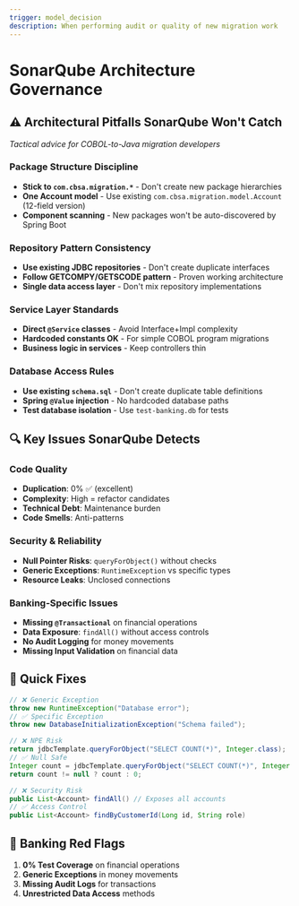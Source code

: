 ```yaml
---
trigger: model_decision
description: When performing audit or quality of new migration work
---
```


# SonarQube Architecture Governance

## ⚠️ **Architectural Pitfalls SonarQube Won't Catch**
*Tactical advice for COBOL-to-Java migration developers*

### **Package Structure Discipline**
- **Stick to `com.cbsa.migration.*`** - Don't create new package hierarchies
- **One Account model** - Use existing `com.cbsa.migration.model.Account` (12-field version)
- **Component scanning** - New packages won't be auto-discovered by Spring Boot

### **Repository Pattern Consistency**
- **Use existing JDBC repositories** - Don't create duplicate interfaces
- **Follow GETCOMPY/GETSCODE pattern** - Proven working architecture
- **Single data access layer** - Don't mix repository implementations

### **Service Layer Standards**
- **Direct `@Service` classes** - Avoid Interface+Impl complexity
- **Hardcoded constants OK** - For simple COBOL program migrations
- **Business logic in services** - Keep controllers thin

### **Database Access Rules**
- **Use existing `schema.sql`** - Don't create duplicate table definitions
- **Spring `@Value` injection** - No hardcoded database paths
- **Test database isolation** - Use `test-banking.db` for tests

## 🔍 Key Issues SonarQube Detects

### **Code Quality**
- **Duplication**: 0% ✅ (excellent)
- **Complexity**: High = refactor candidates
- **Technical Debt**: Maintenance burden
- **Code Smells**: Anti-patterns

### **Security & Reliability**
- **Null Pointer Risks**: `queryForObject()` without checks
- **Generic Exceptions**: `RuntimeException` vs specific types
- **Resource Leaks**: Unclosed connections

### **Banking-Specific Issues**
- **Missing `@Transactional`** on financial operations
- **Data Exposure**: `findAll()` without access controls
- **No Audit Logging** for money movements
- **Missing Input Validation** on financial data

## 🎯 Quick Fixes

```java
// ❌ Generic Exception
throw new RuntimeException("Database error");
// ✅ Specific Exception
throw new DatabaseInitializationException("Schema failed");

// ❌ NPE Risk
return jdbcTemplate.queryForObject("SELECT COUNT(*)", Integer.class);
// ✅ Null Safe
Integer count = jdbcTemplate.queryForObject("SELECT COUNT(*)", Integer.class);
return count != null ? count : 0;

// ❌ Security Risk
public List<Account> findAll() // Exposes all accounts
// ✅ Access Control
public List<Account> findByCustomerId(Long id, String role)
```

## 🚨 Banking Red Flags
1. **0% Test Coverage** on financial operations
2. **Generic Exceptions** in money movements
3. **Missing Audit Logs** for transactions
4. **Unrestricted Data Access** methods
